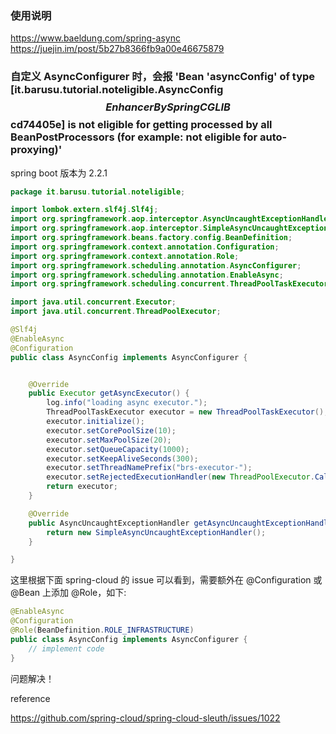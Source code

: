 
### 使用说明

https://www.baeldung.com/spring-async
https://juejin.im/post/5b27b8366fb9a00e46675879

### 自定义 AsyncConfigurer 时，会报 'Bean 'asyncConfig' of type [it.barusu.tutorial.noteligible.AsyncConfig$$EnhancerBySpringCGLIB$$cd74405e] is not eligible for getting processed by all BeanPostProcessors (for example: not eligible for auto-proxying)'

spring boot 版本为 2.2.1

```java
package it.barusu.tutorial.noteligible;

import lombok.extern.slf4j.Slf4j;
import org.springframework.aop.interceptor.AsyncUncaughtExceptionHandler;
import org.springframework.aop.interceptor.SimpleAsyncUncaughtExceptionHandler;
import org.springframework.beans.factory.config.BeanDefinition;
import org.springframework.context.annotation.Configuration;
import org.springframework.context.annotation.Role;
import org.springframework.scheduling.annotation.AsyncConfigurer;
import org.springframework.scheduling.annotation.EnableAsync;
import org.springframework.scheduling.concurrent.ThreadPoolTaskExecutor;

import java.util.concurrent.Executor;
import java.util.concurrent.ThreadPoolExecutor;

@Slf4j
@EnableAsync
@Configuration
public class AsyncConfig implements AsyncConfigurer {


    @Override
    public Executor getAsyncExecutor() {
        log.info("loading async executor.");
        ThreadPoolTaskExecutor executor = new ThreadPoolTaskExecutor();
        executor.initialize();
        executor.setCorePoolSize(10);
        executor.setMaxPoolSize(20);
        executor.setQueueCapacity(1000);
        executor.setKeepAliveSeconds(300);
        executor.setThreadNamePrefix("brs-executor-");
        executor.setRejectedExecutionHandler(new ThreadPoolExecutor.CallerRunsPolicy());
        return executor;
    }

    @Override
    public AsyncUncaughtExceptionHandler getAsyncUncaughtExceptionHandler() {
        return new SimpleAsyncUncaughtExceptionHandler();
    }

}
```

这里根据下面 spring-cloud 的 issue 可以看到，需要额外在 @Configuration 或 @Bean 上添加 @Role，如下:

```java
@EnableAsync
@Configuration
@Role(BeanDefinition.ROLE_INFRASTRUCTURE)
public class AsyncConfig implements AsyncConfigurer {
    // implement code
}
```

问题解决！

reference

https://github.com/spring-cloud/spring-cloud-sleuth/issues/1022

